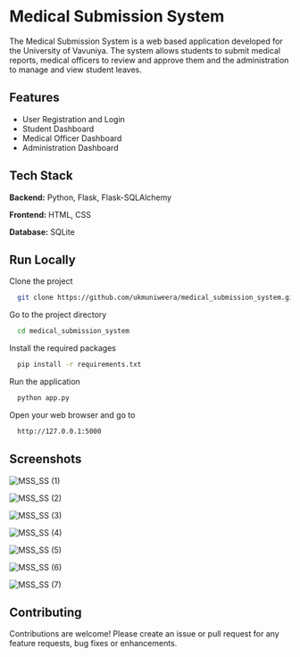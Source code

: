 
# Medical Submission System

The Medical Submission System is a web based application developed for the University of Vavuniya. The system allows students to submit medical reports, medical officers to review and approve them and the administration to manage and view student leaves.

## Features

- User Registration and Login
- Student Dashboard
- Medical Officer Dashboard
- Administration Dashboard
## Tech Stack

**Backend:** Python, Flask, Flask-SQLAlchemy

**Frontend:** HTML, CSS

**Database:** SQLite


## Run Locally

Clone the project

```bash
  git clone https://github.com/ukmuniweera/medical_submission_system.git
```

Go to the project directory

```bash
  cd medical_submission_system
```

Install the required packages

```bash
  pip install -r requirements.txt
```

Run the application

```bash
  python app.py
```

Open your web browser and go to

```bash
  http://127.0.0.1:5000
```


## Screenshots

![MSS_SS (1)](https://github.com/ukmuniweera/Medical_Submission_System/assets/153984452/d2fe9468-9abd-498c-bc17-cb08e4cbf06d)

![MSS_SS (2)](https://github.com/ukmuniweera/Medical_Submission_System/assets/153984452/ac144ad9-a871-4009-b3a9-b0192f486812)

![MSS_SS (3)](https://github.com/ukmuniweera/Medical_Submission_System/assets/153984452/7aa2c893-4f6b-4cd1-9c31-ada5814a0fc8)

![MSS_SS (4)](https://github.com/ukmuniweera/Medical_Submission_System/assets/153984452/02e7b002-9b06-4770-924c-e9daa52a2af1)

![MSS_SS (5)](https://github.com/ukmuniweera/Medical_Submission_System/assets/153984452/d547ae0d-4ae9-4678-85ab-39b30d1e5e6c)

![MSS_SS (6)](https://github.com/ukmuniweera/Medical_Submission_System/assets/153984452/a19676a5-803b-42b4-825c-ed8347649428)

![MSS_SS (7)](https://github.com/ukmuniweera/Medical_Submission_System/assets/153984452/a87fa06d-f993-4355-950a-7dbd0bbe8713)



## Contributing

Contributions are welcome! Please create an issue or pull request for any feature requests, bug fixes or enhancements.

